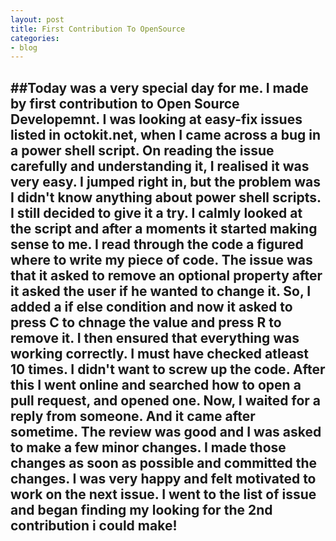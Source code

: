 ```yaml
---
layout: post
title: First Contribution To OpenSource
categories:
- blog
---
```


##Today was a very special day for me. I made by first contribution to Open Source Developemnt. I was looking at easy-fix issues listed in octokit.net, when I came across a bug in a power shell script. On reading the issue carefully and understanding it, I realised it was very easy. I jumped right in, but the problem was I didn't know anything about power shell scripts. I still decided to give it a try. I calmly looked at the script and after a moments it started making sense to me. I read through the code a figured where to write my piece of code. The issue was that it asked to remove an optional property after it asked the user if he wanted to change it. So, I added a if else condition and now it asked to press C to chnage the value and press R to remove it. I then ensured that everything was working correctly. I must have checked atleast 10 times. I didn't want to screw up the code. After this I went online and searched how to open a pull request, and opened one. Now, I waited for a reply from someone. And it came after sometime. The review was good and I was asked to make a few minor changes. I made those changes as soon as possible and committed the changes. I was very happy and felt motivated to work on the next issue. I went to the list of issue and began finding my looking for the 2nd contribution i could make! 
---